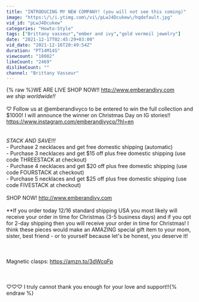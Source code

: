 ```yaml
---
title: "INTRODUCING MY NEW COMPANY! (you will not see this coming)"
image: "https:\/\/i.ytimg.com\/vi\/pLwJ4Dcukew\/hqdefault.jpg"
vid_id: "pLwJ4Dcukew"
categories: "Howto-Style"
tags: ["Brittany vasseur","ember and ivy","gold vermeil jewelry"]
date: "2021-12-17T02:45:29+03:00"
vid_date: "2021-12-16T20:49:54Z"
duration: "PT14M14S"
viewcount: "18082"
likeCount: "2469"
dislikeCount: ""
channel: "Brittany Vasseur"
---
```

{% raw %}WE ARE LIVE SHOP NOW!! <a rel="nofollow" target="blank" href="http://www.emberandivy.com">http://www.emberandivy.com</a><br />*we ship worldwide!!* <br /><br />♡ Follow us at @emberandivyco to be entered to win the full collection and $1000! I will announce the winner on Christmas Day on IG stories!! <a rel="nofollow" target="blank" href="https://www.instagram.com/emberandivyco/?hl=en‬‬">https://www.instagram.com/emberandivyco/?hl=en‬‬</a><br /><br /><br />*STACK AND SAVE!!!*<br />-  Purchase 2 necklaces and get free domestic shipping (automatic)<br />-  Purchase 3 necklaces and get $15 off plus free domestic shipping (use code THREESTACK at checkout)<br />-  Purchase 4 necklaces and get $20 off plus free domestic shipping (use code FOURSTACK at checkout)<br />-  Purchase 5 necklaces and get $25 off plus free domestic shipping (use code FIVESTACK at checkout)<br /><br />SHOP NOW! <a rel="nofollow" target="blank" href="http://www.emberandivy.com">http://www.emberandivy.com</a><br /><br />**If you order today 12/16 standard shipping USA you most likely will receive your order in time for Christmas (3-5 business days) and if you opt for 2-day shipping then you will receive your order in time for Christmas! I think these pieces would make an AMAZING special gift item to your mom, sister, best friend - or to yourself because let's be honest, you deserve it! <br /><br /><br /><br />Magnetic clasps: <a rel="nofollow" target="blank" href="https://amzn.to/3dWcqFp">https://amzn.to/3dWcqFp</a><br /><br /><br /><br />♡♡♡ I truly cannot thank you enough for your love and support!!{% endraw %}
